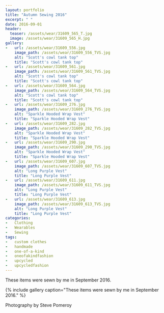 ```yaml
---
layout: portfolio
title: "Autumn Sewing 2016"
excerpt: " "
date: 2016-09-01
header:
  teaser: /assets/wear/31609_565_T.jpg
  image: /assets/wear/31609_565_H.jpg
gallery:
-   url: /assets/wear/31609_556.jpg
    image_path: /assets/wear/31609_556_TVS.jpg
    alt: "Scott's cowl tank top"
    title: "Scott's cowl tank top"
-   url: /assets/wear/31609_561.jpg
    image_path: /assets/wear/31609_561_TVS.jpg
    alt: "Scott's cowl tank top"
    title: "Scott's cowl tank top"
-   url: /assets/wear/31609_564.jpg
    image_path: /assets/wear/31609_564_TVS.jpg
    alt: "Scott's cowl tank top"
    title: "Scott's cowl tank top"
-   url: /assets/wear/31609_276.jpg
    image_path: /assets/wear/31609_276_TVS.jpg
    alt: "Sparkle Hooded Wrap Vest"
    title: "Sparkle Hooded Wrap Vest"
-   url: /assets/wear/31609_282.jpg
    image_path: /assets/wear/31609_282_TVS.jpg
    alt: "Sparkle Hooded Wrap Vest"
    title: "Sparkle Hooded Wrap Vest"
-   url: /assets/wear/31609_290.jpg
    image_path: /assets/wear/31609_290_TVS.jpg
    alt: "Sparkle Hooded Wrap Vest"
    title: "Sparkle Hooded Wrap Vest"
-   url: /assets/wear/31609_607.jpg
    image_path: /assets/wear/31609_607_TVS.jpg
    alt: "Long Purple Vest"
    title: "Long Purple Vest"
-   url: /assets/wear/31609_611.jpg
    image_path: /assets/wear/31609_611_TVS.jpg
    alt: "Long Purple Vest"
    title: "Long Purple Vest"
-   url: /assets/wear/31609_613.jpg
    image_path: /assets/wear/31609_613_TVS.jpg
    alt: "Long Purple Vest"
    title: "Long Purple Vest"
categories:
-   Clothing
-   Wearables
-   Sewing
tags:
-   custom clothes
-   handmade
-   one-of-a-kind
-   oneofakindfashion
-   upcycled
-   upcycledfashion
---
```


These items were sewn by me in September 2016.

{% include gallery caption="These items were sewn by me in September 2016." %}

Photography by Steve Pomeroy <a class="social" href="https://twitter.com/xxv" target="_blank" rel="noopener noreferrer"><i class="fa fa-fw fa-twitter"></i></a>
